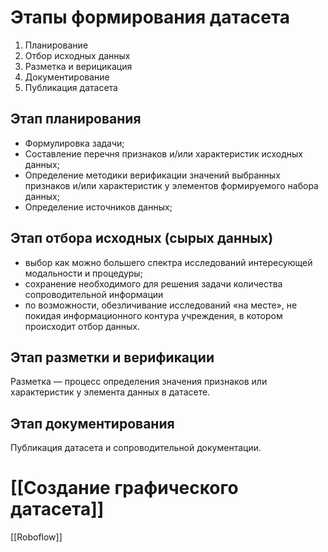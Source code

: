 # Этапы формирования датасета
1. Планирование
2. Отбор исходных данных
3. Разметка и верицикация
4. Документирование
5. Публикация датасета


##  Этап планирования
- Формулировка задачи;
- Составление перечня признаков и/или характеристик исходных данных;
- Определение методики верификации значений выбранных признаков и/или характеристик у элементов формируемого набора данных;
- Определение источников данных;

## Этап отбора исходных (сырых данных)

- выбор как можно большего спектра исследований интересующей модальности и процедуры;
- сохранение необходимого для решения задачи количества сопроводительной информации
- по возможности, обезличивание исследований «на месте», не покидая информационного контура учреждения, в котором происходит отбор данных.

## Этап разметки и верификации

Разметка ― процесс определения значения признаков или характеристик у элемента данных в датасете.

## Этап документирования

Публикация датасета и сопроводительной документации.

# [[Создание графического датасета]]


[[Roboflow]]
